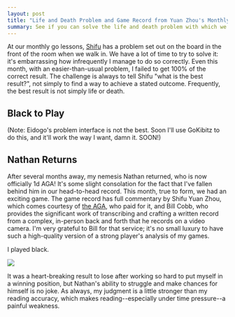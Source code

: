 ```yaml
---
layout: post
title: "Life and Death Problem and Game Record from Yuan Zhou's Monthly Group Go Lesson"
summary: See if you can solve the life and death problem with which we began the day, and watch me battle my nemesis.
---
```


At our monthly go lessons, [Shifu](http://zhouyuan.com/) has a problem set out on the board in the front of the room when we walk in. We have a lot of time to try to solve it: it's embarrassing how infrequently I manage to do so correctly. Even this month, with an easier-than-usual problem, I failed to get 100% of the correct result. The challenge is always to tell Shifu "what is the best result?", not simply to find a way to achieve a stated outcome. Frequently, the best result is not simply life or death.

Black to Play
-------------

<div class="eidogo-player-problem" sgf="/sgf/2014_06_22_problem.sgf">
</div>

(Note: Eidogo's problem interface is not the best. Soon I'll use GoKibitz to do this, and it'll work the way I want, damn it. SOON!)

Nathan Returns
--------------

After several months away, my nemesis Nathan returned, who is now officially 1d AGA! It's some slight consolation for the fact that I've fallen behind him in our head-to-head record. This month, true to form, we had an exciting game. The game record has full commentary by Shifu Yuan Zhou, which comes courtesy of [the AGA](http://usgo.org), who paid for it, and Bill Cobb, who provides the significant work of transcribing and crafting a written record from a complex, in-person back and forth that he records on a video camera. I'm very grateful to Bill for that service; it's no small luxury to have such a high-quality version of a strong player's analysis of my games.

I played black.

<noscript><img src="/images/posts/2014_06_22_xxx_kyu-dan_yuanzhou.png"></noscript>
<div class="eidogo-player-auto" sgf="/sgf/2014_06_22_xxx_kyu-dan_yuanzhou.sgf">
</div>

It was a heart-breaking result to lose after working so hard to put myself in a winning position, but Nathan's ability to struggle and make chances for himself is no joke. As always, my judgment is a little stronger than my reading accuracy, which makes reading--especially under time pressure--a painful weakness.
